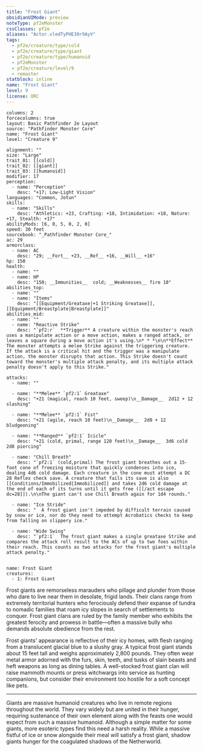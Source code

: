 ```yaml
---
title: "Frost Giant"
obsidianUIMode: preview
noteType: pf2eMonster
cssClasses: pf2e
aliases: "Actor.vledTyPHE30r9AyV" 
tags:
  - pf2e/creature/type/cold
  - pf2e/creature/type/giant
  - pf2e/creature/type/humanoid
  - pf2eMonster
  - pf2e/creature/level/9
  - remaster
statblock: inline
name: "Frost Giant"
level: 9
license: ORC
---
```


```statblock
columns: 2
forcecolumns: true
layout: Basic Pathfinder 2e Layout
source: "Pathfinder Monster Core"
name: "Frost Giant"
level: "Creature 9"

alignment: ""
size: "Large"
trait_01: [[cold]]
trait_02: [[giant]]
trait_03: [[humanoid]]
modifier: 17
perception:
  - name: "Perception"
    desc: "+17; Low-Light Vision"
languages: "Common, Jotun"
skills:
  - name: "Skills"
    desc: "Athletics: +23, Crafting: +18, Intimidation: +18, Nature: +17, Stealth: +17"
abilityMods: [6, 0, 5, 0, 2, 0]
speed: 30 feet
sourcebook: "_Pathfinder Monster Core_"
ac: 29
armorclass:
  - name: AC
    desc: "29; __Fort__ +23, __Ref__ +16, __Will__ +16"
hp: 150
health:
  - name: ""
  - name: HP
    desc: "150; __Immunities__  cold; __Weaknesses__ fire 10"
abilities_top:
  - name: ""
  - name: "Items"
    desc: "[[Equipment/Greataxe|+1 Striking Greataxe]], [[Equipment/Breastplate|Breastplate]]"
abilities_mid:
  - name: ""
  - name: "Reactive Strike"
    desc: "`pf2:r`  **Trigger** A creature within the monster's reach uses a manipulate action or a move action, makes a ranged attack, or leaves a square during a move action it's using.\n* * *\n\n**Effect** The monster attempts a melee Strike against the triggering creature. If the attack is a critical hit and the trigger was a manipulate action, the monster disrupts that action. This Strike doesn't count toward the monster's multiple attack penalty, and its multiple attack penalty doesn't apply to this Strike."

attacks:
  - name: ""

  - name: "**Melee** `pf2:1` Greataxe"
    desc: "+21 (magical, reach 10 feet, sweep)\n__Damage__  2d12 + 12 slashing"

  - name: "**Melee** `pf2:1` Fist"
    desc: "+21 (agile, reach 10 feet)\n__Damage__  2d8 + 12 bludgeoning"

  - name: "**Ranged** `pf2:1` Icicle"
    desc: "+21 (cold, primal, range 120 feet)\n__Damage__  3d6 cold 2d8 piercing"

  - name: "Chill Breath"
    desc: "`pf2:1` (cold,primal) The frost giant breathes out a 15-foot cone of freezing moisture that quickly condenses into ice, dealing 4d6 cold damage. Each creature in the cone must attempt a DC 28 Reflex check save. A creature that fails its save is also [[Conditions/Immobilized|Immobilized]] and takes 2d6 cold damage at the end of each of its turns until it gets free ([[/act escape dc=28]]).\n\nThe giant can't use Chill Breath again for 1d4 rounds."

  - name: "Ice Stride"
    desc: "  A frost giant isn't impeded by difficult terrain caused by snow or ice, nor do they need to attempt Acrobatics checks to keep from falling on slippery ice."

  - name: "Wide Swing"
    desc: "`pf2:1`  The frost giant makes a single greataxe Strike and compares the attack roll result to the ACs of up to two foes within their reach. This counts as two attacks for the frost giant's multiple attack penalty."
 
```

```encounter-table
name: Frost Giant
creatures:
  - 1: Frost Giant
```



Frost giants are remorseless marauders who pillage and plunder from those who dare to live near them in desolate, frigid lands. Their clans range from extremely territorial hunters who ferociously defend their expanse of tundra to nomadic families that roam icy slopes in search of settlements to conquer. Frost giant clans are ruled by the family member who exhibits the greatest ferocity and prowess in battle—often a massive bully who demands absolute obedience from the rest.

Frost giants' appearance is reflective of their icy homes, with flesh ranging from a translucent glacial blue to a slushy gray. A typical frost giant stands about 15 feet tall and weighs approximately 2,800 pounds. They often wear metal armor adorned with the furs, skin, teeth, and tusks of slain beasts and heft weapons as long as dining tables. A well-stocked frost giant clan will raise mammoth mounts or press witchwargs into service as hunting companions, but consider their environment too hostile for a soft concept like pets.

* * *

Giants are massive humanoid creatures who live in remote regions throughout the world. They vary widely but are united in their hunger, requiring sustenance of their own element along with the feasts one would expect from such a massive humanoid. Although a simple matter for some giants, more esoteric types find this need a harsh reality. While a massive fistful of ice or snow alongside their meal will satisfy a frost giant, shadow giants hunger for the coagulated shadows of the Netherworld.
